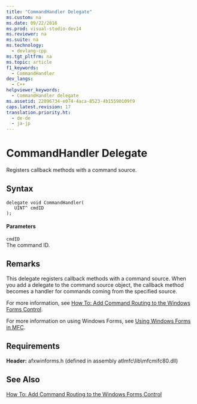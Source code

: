 ```yaml
---
title: "CommandHandler Delegate"
ms.custom: na
ms.date: 09/22/2016
ms.prod: visual-studio-dev14
ms.reviewer: na
ms.suite: na
ms.technology: 
  - devlang-cpp
ms.tgt_pltfrm: na
ms.topic: article
f1_keywords: 
  - CommandHandler
dev_langs: 
  - C++
helpviewer_keywords: 
  - CommandHandler delegate
ms.assetid: 22096734-e074-4aca-8523-4b15590109f9
caps.latest.revision: 17
translation.priority.ht: 
  - de-de
  - ja-jp
---
```

# CommandHandler Delegate
Registers callback methods with a command source.  
  
## Syntax  
  
```  
delegate void CommandHandler(  
   UINT^ cmdID  
);  
```  
  
#### Parameters  
 `cmdID`  
 The command ID.  
  
## Remarks  
 This delegate registers callback methods with a command source. When you add a delegate to the command source object, the callback method becomes a handler for commands coming from the specified source.  
  
 For more information, see [How To: Add Command Routing to the Windows Forms Control](../vs140/how-to--add-command-routing-to-the-windows-forms-control.md).  
  
 For more information on using Windows Forms, see [Using Windows Forms in MFC](../vs140/using-a-windows-form-user-control-in-mfc.md).  
  
## Requirements  
 **Header:** afxwinforms.h (defined in assembly atlmfc\lib\mfcmifc80.dll)  
  
## See Also  
 [How To: Add Command Routing to the Windows Forms Control](../vs140/how-to--add-command-routing-to-the-windows-forms-control.md)